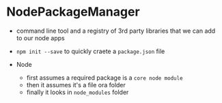 # NodePackageManager

* command line tool and a registry of 3rd party libraries that we can add to our node apps
* `npm init --save` to quickly craete a `package.json` file

* Node
  * first assumes a required package is a `core node module`
  * then it assumes it's a file ora folder
  * finally it looks in `node_modules` folder 